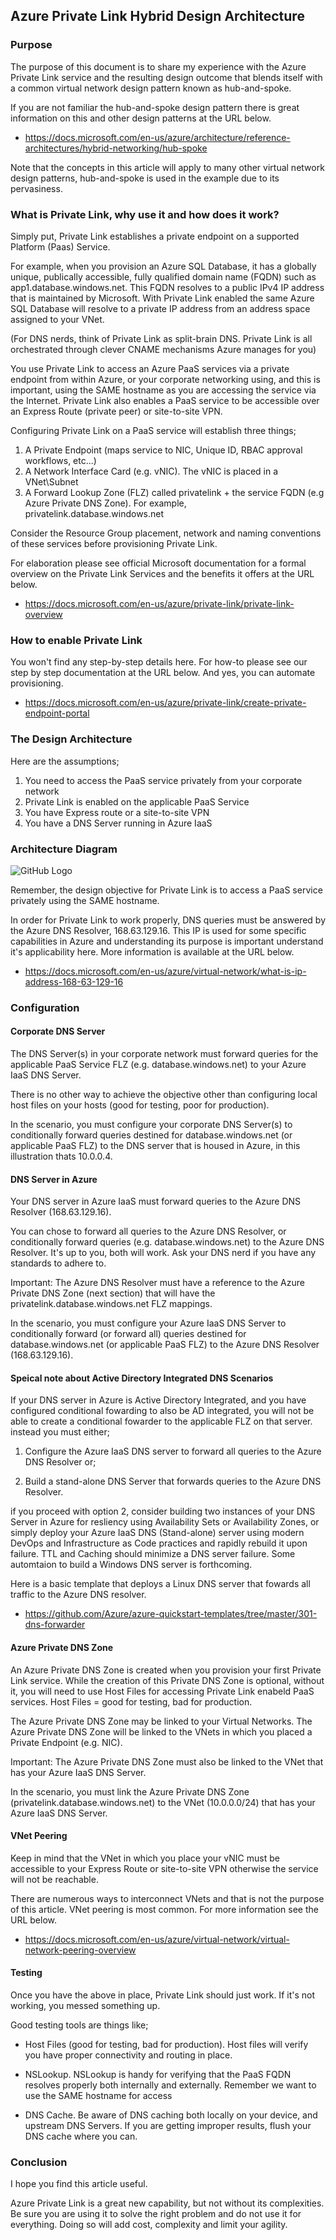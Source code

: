 ## Azure Private Link Hybrid Design Architecture

### Purpose

The purpose of this document is to share my experience with the Azure Private Link service and the resulting design outcome that blends itself with a common virtual network design pattern known as hub-and-spoke.

If you are not familiar the hub-and-spoke design pattern there is great information on this and other design patterns at the URL below.

- https://docs.microsoft.com/en-us/azure/architecture/reference-architectures/hybrid-networking/hub-spoke

Note that the concepts in this article will apply to many other virtual network design patterns, hub-and-spoke is used in the example due to its pervasiness. 

### What is Private Link, why use it and how does it work?

Simply put, Private Link establishes a private endpoint on a supported Platform (Paas) Service. 

For example, when you provision an Azure SQL Database, it has a globally unique, publically accessible, fully qualified domain name (FQDN) such as app1.database.windows.net. This FQDN resolves to a public IPv4 IP address that is maintained by Microsoft. With Private Link enabled the same Azure SQL Database will resolve to a private IP address from an address space assigned to your VNet.

(For DNS nerds, think of Private Link as split-brain DNS. Private Link is all orchestrated through clever CNAME mechanisms Azure manages for you)

You use Private Link to access an Azure PaaS services via a private endpoint from within Azure, or your corporate networking using, and this is important, using the SAME hostname as you are accessing the service via the Internet. Private Link also enables a PaaS service to be accessible over an Express Route (private peer) or site-to-site VPN.

Configuring Private Link on a PaaS service will establish three things;

1. A Private Endpoint (maps service to NIC, Unique ID, RBAC approval workflows, etc...)
2. A Network Interface Card (e.g. vNIC). The vNIC is placed in a VNet\Subnet
3. A Forward Lookup Zone (FLZ) called privatelink + the service FQDN (e.g Azure Private DNS Zone). For example, privatelink.database.windows.net

Consider the Resource Group placement, network and naming conventions of these services before provisioning Private Link. 

For elaboration please see official Microsoft documentation for a formal overview on the Private Link Services and the benefits it offers at the URL below.

- https://docs.microsoft.com/en-us/azure/private-link/private-link-overview

### How to enable Private Link

You won't find any step-by-step details here. For how-to please see our step by step documentation at the URL below. And yes, you can automate provisioning.

- https://docs.microsoft.com/en-us/azure/private-link/create-private-endpoint-portal

### The Design Architecture

Here are the assumptions;

1. You need to access the PaaS service privately from your corporate network
2. Private Link is enabled on the applicable PaaS Service
3. You have Express route or a site-to-site VPN
4. You have a DNS Server running in Azure IaaS

### Architecture Diagram

![GitHub Logo](/PrivateLink.jpg)

Remember, the design objective for Private Link is to access a PaaS service privately using the SAME hostname. 

In order for Private Link to work properly, DNS queries must be answered by the Azure DNS Resolver, 168.63.129.16. This IP is used for some specific capabilities in Azure and understanding its purpose is important understand it's applicability here. More information is available at the URL below.

- https://docs.microsoft.com/en-us/azure/virtual-network/what-is-ip-address-168-63-129-16

### Configuration

#### Corporate DNS Server

The DNS Server(s) in your corporate network must forward queries for the applicable PaaS Service FLZ (e.g. database.windows.net) to your Azure IaaS DNS Server.

There is no other way to achieve the objective other than configuring local host files on your hosts (good for testing, poor for production). 

In the scenario, you must configure your corporate DNS Server(s) to conditionally forward queries destined for database.windows.net (or applicable PaaS FLZ) to the DNS server that is housed in Azure, in this illustration thats 10.0.0.4.

#### DNS Server in Azure

Your DNS server in Azure IaaS must forward queries to the Azure DNS Resolver (168.63.129.16). 

You can chose to forward all queries to the Azure DNS Resolver, or conditionally forward queries (e.g. database.windows.net) to the Azure DNS Resolver. It's up to you, both will work. Ask your DNS nerd if you have any standards to adhere to. 

Important: The Azure DNS Resolver must have a reference to the Azure Private DNS Zone (next section) that will have the privatelink.database.windows.net FLZ mappings. 

In the scenario, you must configure your Azure IaaS DNS Server to conditionally forward (or forward all) queries destined for database.windows.net (or applicable PaaS FLZ) to the Azure DNS Resolver (168.63.129.16).

#### Speical note about Active Directory Integrated DNS Scenarios

If your DNS server in Azure is Active Directory Integrated, and you have configured conditional fowarding to also be AD integrated, you will not be able to create a conditional fowarder to the applicable FLZ on that server. instead you must either;

1. Configure the Azure IaaS DNS server to forward all queries to the Azure DNS Resolver or;

2. Build a stand-alone DNS Server that forwards queries to the Azure DNS Resolver. 
 
if you proceed with option 2, consider building two instances of your DNS Server in Azure for resliency using Availability Sets or Availability Zones, or simply deploy your Azure IaaS DNS (Stand-alone) server using modern DevOps and Infrastructure as Code practices and rapidly rebuild it upon failure. TTL and Caching should minimize a DNS server failure. Some automtaion to build a Windows DNS server is forthcoming.

Here is a basic template that deploys a Linux DNS server that fowards all traffic to the Azure DNS resolver. 

- https://github.com/Azure/azure-quickstart-templates/tree/master/301-dns-forwarder

#### Azure Private DNS Zone

An Azure Private DNS Zone is created when you provision your first Private Link service. While the creation of this Private DNS Zone is optional, without it, you will need to use Host Files for accessing Private Link enabeld PaaS services. Host Files = good for testing, bad for production. 

The Azure Private DNS Zone may be linked to your Virtual Networks. The Azure Private DNS Zone will be linked to the VNets in which you placed a Private Endpoint (e.g. NIC). 

Important: The Azure Private DNS Zone must also be linked to the VNet that has your Azure IaaS DNS Server.

In the scenario, you must link the Azure Private DNS Zone (privatelink.database.windows.net) to the VNet (10.0.0.0/24) that has your Azure IaaS DNS Server.

#### VNet Peering

Keep in mind that the VNet in which you place your vNIC must be accessible to your Express Route or site-to-site VPN otherwise the service will not be reachable.

There are numerous ways to interconnect VNets and that is not the purpose of this article. VNet peering is most common. For more information see the URL below.

- https://docs.microsoft.com/en-us/azure/virtual-network/virtual-network-peering-overview

#### Testing

Once you have the above in place, Private Link should just work. If it's not working, you messed something up.

Good testing tools are things like;

- Host Files (good for testing, bad for production). Host files will verify you have proper connectivity and routing in place.

- NSLookup. NSLookup is handy for verifying that the PaaS FQDN resolves properly both internally and externally. Remember we want to use the SAME hostname for access

- DNS Cache. Be aware of DNS caching both locally on your device, and upstream DNS Servers. If you are getting improper results, flush your DNS cache where you can.

### Conclusion

I hope you find this article useful. 

Azure Private Link is a great new capability, but not without its complexities. Be sure you are using it to solve the right problem and do not use it for everything. Doing so will add cost, complexity and limit your agility. 